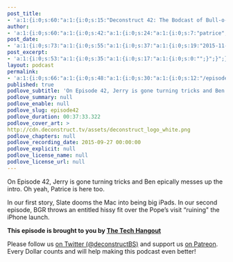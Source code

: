 ```yaml
---
post_title:
- 'a:1:{i:0;s:60:"a:1:{i:0;s:15:"Deconstruct 42: The Bodcast of Bull-o-Shit";}";}'
author:
- 'a:1:{i:0;s:60:"a:1:{i:0;s:42:"a:1:{i:0;s:24:"a:1:{i:0;s:7:"patrice";}";}";}";}'
post_date:
- 'a:1:{i:0;s:73:"a:1:{i:0;s:55:"a:1:{i:0;s:37:"a:1:{i:0;s:19:"2015-11-07 10:20:52";}";}";}";}'
post_excerpt:
- 'a:1:{i:0;s:53:"a:1:{i:0;s:35:"a:1:{i:0;s:17:"a:1:{i:0;s:0:"";}";}";}";}'
layout: podcast
permalink:
- 'a:1:{i:0;s:66:"a:1:{i:0;s:48:"a:1:{i:0;s:30:"a:1:{i:0;s:12:"/episode/42/";}";}";}";}'
published: true
podlove_subtitle: 'On Episode 42, Jerry is gone turning tricks and Ben epically messes up the intro.  Oh yeah, Patrice is here too.'
podlove_summary: null
podlove_enable: null
podlove_slug: episode42
podlove_duration: 00:37:33.322
podlove_cover_art: >
http://cdn.deconstruct.tv/assets/deconstruct_logo_white.png
podlove_chapters: null
podlove_recording_date: 2015-09-27 00:00:00
podlove_explicit: null
podlove_license_name: null
podlove_license_url: null
---
```

<p>On Episode 42, Jerry is gone turning tricks and Ben epically messes up the intro.  Oh yeah, Patrice is here too.</p>
<p>In our first story, Slate dooms the Mac into being big iPads.  In our second episode, BGR throws an entitled hissy fit over the Pope’s visit “ruining" the iPhone launch.</p>
<p><strong>This episode is brought to you by <a href="http://thetechhangout.com">The Tech Hangout</a></strong>
</p>
<p>
Please follow us <a href="http://twitter.com/deconstructBS">on Twitter (@deconstructBS)</a> and support us <a href="http://patreon.com/deconstruct">on Patreon</a>. Every Dollar counts and will help making this podcast even better!
</p>
